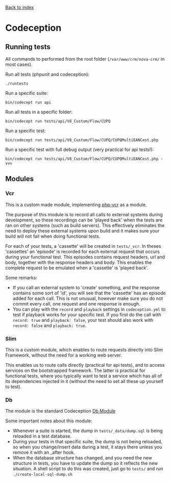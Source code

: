 [Back to index](index.md)

# Codeception

## Running tests

All commands to performed from the root folder (`/var/www/crm/nova-crm/` in most cases).

Run all tests (phpunit and codeception):

`./runtests`

Run a specific suite:

`bin/codecept run api`

Run all tests in a specific folder:

`bin/codecept run tests/api/V8_Custom/Flow/CUPQ`

Run a specific test:

`bin/codecept run tests/api/V8_Custom/Flow/CUPQ/CUPQMultiEANCest.php`

Run a specific test with full debug output (very practical for api tests!):

`bin/codecept run tests/api/V8_Custom/Flow/CUPQ/CUPQMultiEANCest.php -vvv`

## Modules

### Vcr

This is a custom made module, implementing [php-vcr](http://php-vcr.github.io/>) as a module.

The purpose of this module is to record all calls to external systems during development, so these recordings can be 'played back' when the tests are ran on other systems (such as build servers). This effectively eliminates the need to deploy these external systems upon build and it makes sure your build will not fail when doing functional tests.

For each of your tests, a 'cassette' will be created in ``tests/_vcr``. In theses 'cassettes' an 'episode' is recorded for each external request that occurs during your functional test. This episodes contains request headers, url and body, together with the response headers and body. This enables the complete request to be emulated when a 'cassette' is 'played back'.

Some remarks:

* If you call an external system to 'create' something, and the response contains some sort of 'id', you will see that the 'cassette' has an episode added for each call. This is not unusual, however make sure you do not commit every call, one request and one response is enough.
* You can play with the ``record`` and ``playback`` settings in ``codeception.yml`` to test if playback works for your specific test. If you first do the call with ``record: true`` and ``playback: false``, your test should also work with ``record: false`` and ``playback: true``.

### Slim

This is a custom module, which enables to route requests directly into Slim Framework, without the need for a working web server.

This enables us to route calls directly (practical for api tests), and to access services on the bootstrapped framework. The latter is practical for functional tests, where you typically want to test a service which has all of its dependencies injected in it (without the need to set all these up yourself to test).

### Db

The module is the standard Codeception [Db Module](http://codeception.com/docs/modules/Db)

Some important notes about this module:

* Whenever a suite is started, the dump in `tests/_data/dump.sql` is being reloaded in a test database.
* During your tests in that specific suite, the dump is not being reloaded, so when you change/insert data during a test, it stays there unless you remove it with an _after hook.
* When the database structure has changed, and you need the new structure in tests, you have to update the dump so it reflects the new situation. A shell script to do this was created, just go to `tests/` and run `./create-local-sql-dump.sh`

